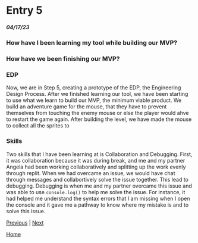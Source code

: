 # Entry 5
##### 04/17/23

### How have I been learning my tool while building our MVP?
### How have we been finishing our MVP?

### EDP
Now, we are in Step 5, creating a prototype of the EDP, the Engineering Design Process. After we finished learning our tool, we have been starting to use what we learn to build our MVP, the minimum viable product. We build an adventure game for the mouse, that they have to prevent themselves from touching the enemy mouse or else the player would ahve to restart the game again. After building the level, we have made the mouse to collect all the sprites to

### Skills
Two skills that I have been learning at is Collaboration and Debugging. First, it was collaboration because it was during break, and me and my partner Angela had been working collaboratively and splitting up the work evenly through replit. When we had overcame an issue, we would have chat through messages and collabortively solve the issue together. This lead to debugging. Debugging is when me and my partner overcame this issue and was able to use `console.log()` to help me solve the issue. For instance, it had helped me understand the syntax errors that I am missing when I open the console and it gave me a pathway to know where my mistake is and to solve this issue.

[Previous](entry04.md) | [Next](entry06.md)

[Home](../README.md)

